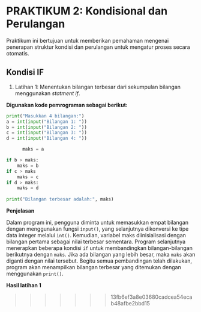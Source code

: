 # PRAKTIKUM 2: Kondisional dan Perulangan

Praktikum ini bertujuan untuk memberikan pemahaman mengenai penerapan struktur kondisi dan perulangan untuk mengatur proses secara otomatis.

## Kondisi IF
1. Latihan 1: Menentukan bilangan terbesar dari sekumpulan bilangan menggunakan _statment if_.

**Digunakan kode pemrograman sebagai berikut:**

```python
print("Masukkan 4 bilangan:")
a = int(input("Bilangan 1: "))
b = int(input("Bilangan 2: "))
c = int(input("Bilangan 3: "))
d = int(input("Bilangan 4: "))

      maks = a

if b > maks:
    maks = b
if c > maks
    maks = c
if d > maks:
    maks = d
    
print("Bilangan terbesar adalah:", maks)
```
**Penjelasan**
  
  Dalam program ini, pengguna diminta untuk memasukkan empat bilangan dengan menggunakan fungsi `input()`, yang selanjutnya dikonversi ke tipe data integer melalui `int()`. Kemudian, variabel maks diinisialisasi dengan bilangan pertama sebagai nilai terbesar sementara. Program selanjutnya menerapkan beberapa kondisi `if` untuk membandingkan bilangan-bilangan berikutnya dengan `maks`. Jika ada bilangan yang lebih besar, maka `maks` akan diganti dengan nilai tersebut. Begitu semua pembandingan telah dilakukan, program akan menampilkan bilangan terbesar yang ditemukan dengan menggunakan `print()`. 

**Hasil latihan 1**
>>>>>>> 13fb6ef3a8e03680cadcea54ecab48afbe2bbd15
